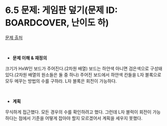 # 6.5 문제: 게임판 덮기(문제 ID: BOARDCOVER, 난이도 하)

[문제 출처](https://www.algospot.com/judge/problem/read/BOARDCOVER)

<br/>

- **문제 이해 & 재정의**

크기가 HxW인 보드가 주어진다.(2차원 배열) 보드는 하얀색 아니면 검은색으로 구성돼있다.(2차원 배열의 원소들은 둘 중 하나) 주어진 보드에서 하얀색 칸들을 L자 블록으로 모두 메꾸는 방법의 수를 구하라. L자 블록은 회전이 가능하다. 

<br/>

- **계획**

무식하게 접근했다. 모든 경우의 수를 확인하려고 했다. 그런데 L자 블럭이 회전이 가능하다는 점에서 기준을 어떻게 잡아야 할지 모르겠어서 계획을 세우지 못했다. 

